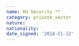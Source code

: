 ```yaml
---
name: VU Security **
category: private_sector
nature: 
nationality: 
date_signed: '2018-11-12'
---
```

    